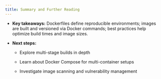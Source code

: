 ```yaml
---
title: Summary and Further Reading
---
```


- **Key takeaways:** Dockerfiles define reproducible environments; images are built and versioned via Docker commands; best practices help optimize build times and image sizes.

- **Next steps:**

  - Explore multi-stage builds in depth

  - Learn about Docker Compose for multi-container setups

  - Investigate image scanning and vulnerability management
